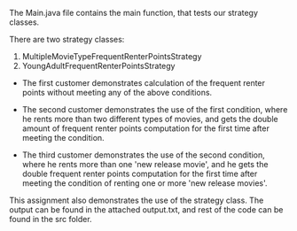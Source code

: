 The Main.java file contains the main function, that tests our strategy classes.

There are two strategy classes:

1. MultipleMovieTypeFrequentRenterPointsStrategy
2. YoungAdultFrequentRenterPointsStrategy 

- The first customer demonstrates calculation of the frequent renter points 
  without meeting any of the above conditions. 
  
- The second customer demonstrates the use of the first condition, where he
  rents more than two different types of movies, and gets the double amount
  of frequent renter points computation for the first time after meeting 
  the condition.
  
- The third customer demonstrates the use of the second condition, where
  he rents more than one 'new release movie', and he gets the double frequent
  renter points computation for the first time after meeting the condition of
  renting one or more 'new release movies'.
  
This assignment also demonstrates the use of the strategy class. The output
can be found in the attached output.txt, and rest of the code can be found
in the src folder.